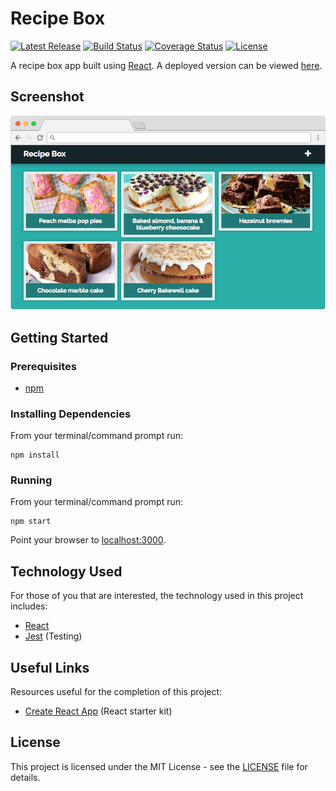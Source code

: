 # Recipe Box

[![Latest Release](https://img.shields.io/github/release/vanillaSlice/RecipeBox.svg)](https://github.com/vanillaSlice/RecipeBox/releases/latest)
[![Build Status](https://img.shields.io/travis/com/vanillaSlice/RecipeBox/master.svg)](https://travis-ci.com/vanillaSlice/RecipeBox)
[![Coverage Status](https://img.shields.io/coveralls/github/vanillaSlice/RecipeBox/master.svg)](https://coveralls.io/github/vanillaSlice/RecipeBox?branch=master)
[![License](https://img.shields.io/github/license/vanillaSlice/RecipeBox.svg)](LICENSE)

A recipe box app built using [React](https://reactjs.org/).
A deployed version can be viewed [here](https://vanillaslice.github.io/RecipeBox/).

## Screenshot

![Screenshot](/images/screenshot-1.png)

## Getting Started

### Prerequisites

* [npm](https://www.npmjs.com/)

### Installing Dependencies

From your terminal/command prompt run:

```
npm install
```

### Running

From your terminal/command prompt run:

```
npm start
```

Point your browser to [localhost:3000](http://localhost:3000).

## Technology Used

For those of you that are interested, the technology used in this project includes:

* [React](https://reactjs.org/)
* [Jest](https://jestjs.io/) (Testing)

## Useful Links

Resources useful for the completion of this project:

* [Create React App](https://github.com/facebook/create-react-app) (React starter kit)

## License

This project is licensed under the MIT License - see the [LICENSE](LICENSE) file for details.
